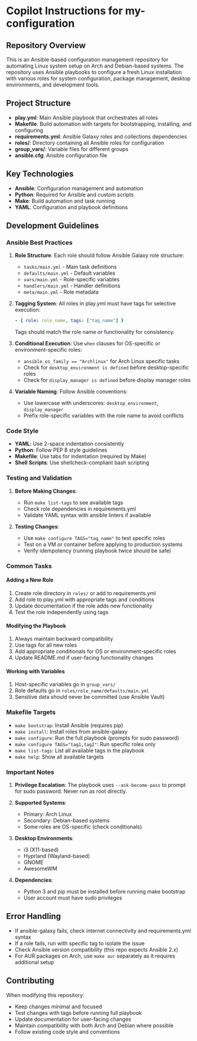 # Copilot Instructions for my-configuration

## Repository Overview

This is an Ansible-based configuration management repository for automating Linux system setup on Arch and Debian-based systems. The repository uses Ansible playbooks to configure a fresh Linux installation with various roles for system configuration, package management, desktop environments, and development tools.

## Project Structure

- **play.yml**: Main Ansible playbook that orchestrates all roles
- **Makefile**: Build automation with targets for bootstrapping, installing, and configuring
- **requirements.yml**: Ansible Galaxy roles and collections dependencies
- **roles/**: Directory containing all Ansible roles for configuration
- **group_vars/**: Variable files for different groups
- **ansible.cfg**: Ansible configuration file

## Key Technologies

- **Ansible**: Configuration management and automation
- **Python**: Required for Ansible and custom scripts
- **Make**: Build automation and task running
- **YAML**: Configuration and playbook definitions

## Development Guidelines

### Ansible Best Practices

1. **Role Structure**: Each role should follow Ansible Galaxy role structure:
   - `tasks/main.yml` - Main task definitions
   - `defaults/main.yml` - Default variables
   - `vars/main.yml` - Role-specific variables
   - `handlers/main.yml` - Handler definitions
   - `meta/main.yml` - Role metadata

2. **Tagging System**: All roles in play.yml must have tags for selective execution:
   ```yaml
   - { role: role_name, tags: ["tag_name"] }
   ```
   Tags should match the role name or functionality for consistency.

3. **Conditional Execution**: Use `when` clauses for OS-specific or environment-specific roles:
   - `ansible_os_family == "Archlinux"` for Arch Linux specific tasks
   - Check for `desktop_environment is defined` before desktop-specific roles
   - Check for `display_manager is defined` before display manager roles

4. **Variable Naming**: Follow Ansible conventions:
   - Use lowercase with underscores: `desktop_environment`, `display_manager`
   - Prefix role-specific variables with the role name to avoid conflicts

### Code Style

- **YAML**: Use 2-space indentation consistently
- **Python**: Follow PEP 8 style guidelines
- **Makefile**: Use tabs for indentation (required by Make)
- **Shell Scripts**: Use shellcheck-compliant bash scripting

### Testing and Validation

1. **Before Making Changes**:
   - Run `make list-tags` to see available tags
   - Check role dependencies in requirements.yml
   - Validate YAML syntax with ansible linters if available

2. **Testing Changes**:
   - Use `make configure TAGS="tag_name"` to test specific roles
   - Test on a VM or container before applying to production systems
   - Verify idempotency (running playbook twice should be safe)

### Common Tasks

#### Adding a New Role

1. Create role directory in `roles/` or add to requirements.yml
2. Add role to play.yml with appropriate tags and conditions
3. Update documentation if the role adds new functionality
4. Test the role independently using tags

#### Modifying the Playbook

1. Always maintain backward compatibility
2. Use tags for all new roles
3. Add appropriate conditionals for OS or environment-specific roles
4. Update README.md if user-facing functionality changes

#### Working with Variables

1. Host-specific variables go in `group_vars/`
2. Role defaults go in `roles/role_name/defaults/main.yml`
3. Sensitive data should never be committed (use Ansible Vault)

### Makefile Targets

- `make bootstrap`: Install Ansible (requires pip)
- `make install`: Install roles from ansible-galaxy
- `make configure`: Run the full playbook (prompts for sudo password)
- `make configure TAGS="tag1,tag2"`: Run specific roles only
- `make list-tags`: List all available tags in the playbook
- `make help`: Show all available targets

### Important Notes

1. **Privilege Escalation**: The playbook uses `--ask-become-pass` to prompt for sudo password. Never run as root directly.

2. **Supported Systems**: 
   - Primary: Arch Linux
   - Secondary: Debian-based systems
   - Some roles are OS-specific (check conditionals)

3. **Desktop Environments**:
   - i3 (X11-based)
   - Hyprland (Wayland-based)
   - GNOME
   - AwesomeWM

4. **Dependencies**: 
   - Python 3 and pip must be installed before running make bootstrap
   - User account must have sudo privileges

## Error Handling

- If ansible-galaxy fails, check internet connectivity and requirements.yml syntax
- If a role fails, run with specific tag to isolate the issue
- Check Ansible version compatibility (this repo expects Ansible 2.x)
- For AUR packages on Arch, use `make aur` separately as it requires additional setup

## Contributing

When modifying this repository:
- Keep changes minimal and focused
- Test changes with tags before running full playbook
- Update documentation for user-facing changes
- Maintain compatibility with both Arch and Debian where possible
- Follow existing code style and conventions
